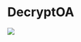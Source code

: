 # DecryptOA

![](https://socialify.git.ci/mastersir-lab/DecryptOA/image?font=Raleway&forks=1&language=1&name=1&owner=1&pattern=Charlie%20Brown&stargazers=1&theme=Auto)

